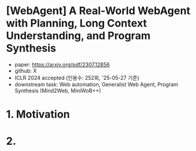 # [WebAgent] A Real-World WebAgent with Planning, Long Context Understanding, and Program Synthesis

- paper: https://arxiv.org/pdf/2307.12856
- github: X
- ICLR 2024 accepted (인용수: 252회, '25-05-27 기준)
- downstream task: Web automation, Generalist Web Agent, Program Synthesis (Mind2Web, MiniWoB++)

# 1. Motivation

# 2. 